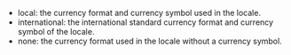 * local: the currency format and currency symbol used in the locale.
* international: the international standard currency format and currency symbol of the locale.
* none: the currency format used in the locale without a currency symbol.

